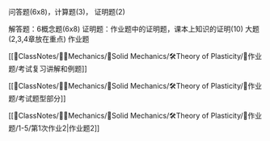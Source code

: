 问答题(6x8)，计算题(3)， 证明题(2)

解答题：6概念题(6x8)
证明题：作业题中的证明题，课本上知识的证明(10)
大题(2,3,4章放在重点) 作业题

[[📘ClassNotes/👨‍🔧Mechanics/🕋Solid Mechanics/🛠️Theory of Plasticity/📝作业题/考试复习讲解和例题]]

[[📘ClassNotes/👨‍🔧Mechanics/🕋Solid Mechanics/🛠️Theory of Plasticity/📝作业题/考试题型部分]]

[[📘ClassNotes/👨‍🔧Mechanics/🕋Solid Mechanics/🛠️Theory of Plasticity/📝作业题/1-5/第1次作业2|作业题2]]

